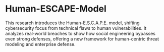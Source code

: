 # Human-ESCAPE-Model
This research introduces the Human-E.S.C.A.P.E. model, shifting cybersecurity focus from technical flaws to human vulnerabilities. It analyzes real-world breaches to show how social engineering bypasses even strong defenses, offering a new framework for human-centric threat modeling and enterprise defense.
